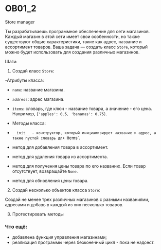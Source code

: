 # OB01_2
 Store manager

Ты разрабатываешь программное обеспечение для сети магазинов. Каждый магазин в этой сети имеет свои особенности, но также существуют общие характеристики, такие как адрес, название и ассортимент товаров. Ваша задача — создать класс `Store`, который можно будет использовать для создания различных магазинов.

Шаги:

1. Создай класс `Store`:

-Атрибуты класса:

- `name`: название магазина.

- `address`: адрес магазина.

- `items`: словарь, где ключ - название товара, а значение - его цена. Например, `{'apples': 0.5, 'bananas': 0.75}`.

- Методы класса:

- `__init__ - конструктор, который инициализирует название и адрес, а также пустой словарь для `items`.

-  метод для добавления товара в ассортимент.

- метод для удаления товара из ассортимента.

- метод для получения цены товара по его названию. Если товар отсутствует, возвращайте `None`.

- метод для обновления цены товара.

2. Создай несколько объектов класса `Store`:

Создай не менее трех различных магазинов с разными названиями, адресами и добавь в каждый из них несколько товаров.

3. Протестировать методы

### Что ещё:
- добавлена функция управления магазинами;
- реализация программы через безконечный цикл - пока не надоест.
